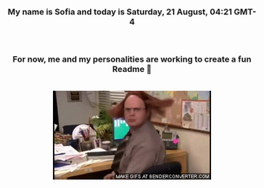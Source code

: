 


<div align="center">
<h3 >My name is Sofia and today is Saturday, 21 August, 04:21 GMT-4</h3><br>
<h3 >For now, me and my personalities are working to create a fun Readme 👋
</h3><br>
<img src='img/dwight.gif' alt='working...'/>
</div>
